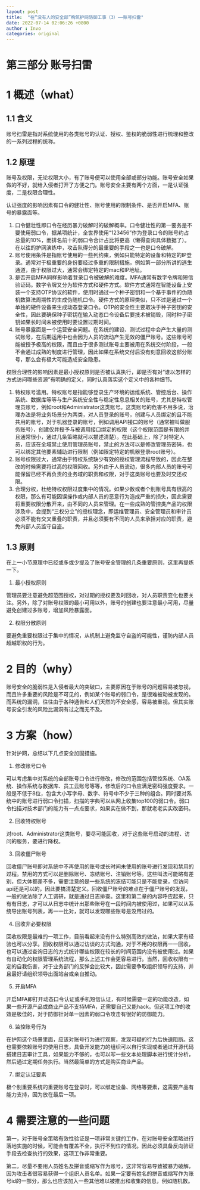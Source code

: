 ```yaml
---
layout: post
title:  "在“没有人的安全部”构筑护网防御工事（3）——账号扫雷"
date: 2022-07-14 02:06:26 +0800
author : Invo
categories: original
---
```


# 第三部分 账号扫雷

# 1 概述（what）

## 1.1 含义

账号扫雷是指对系统使用的各类账号的认证、授权、鉴权的脆弱性进行梳理和整改的一系列过程的统称。

## 1.2 原理

账号及权限，无论权限大小，有了账号便可以使用全部或部分功能。账号安全如果做的不好，就给入侵者打开了方便之门。账号安全主要有两个方面，一是认证强度，二是权限合理性。

认证强度的影响因素有口令的健壮性、账号使用的限制条件、是否开启MFA、账号的暴露面等。

1. 口令健壮性即口令在经历暴力破解时的破解概率。口令健壮性的第一要务是不要使用弱口令，据某项统计，全世界使用“123456”作为登录口令的账号约占总量的10%，而排名前十的弱口令合计占比将更高（懒得查询具体数据了）。在以往的护网演练中，攻击队得分的最重要的手段之一也是口令破解。
2. 账号使用条件是指账号使用的一些列约束，例如只能特定的设备和特定的IP登录。通常对于极重要的身份要经过多重的限制措施，例如第一部分所讲的逃生通道，由于权限过大，通常会绑定特定的mac和IP地址。
3. 是否开启MFA同样影响着登录口令被破解的难度。MFA通常有数字令牌和短信验证码。数字令牌又分为软件方式和硬件方式。软件方式通常在智能设备上安装一个支持OTP协议的软件，使用时通过一个种子密钥和一个基于事件的伪随机数算法周期性的生成伪随机口令。硬件方式的原理类似，只不过是通过一个单独的硬件设备来生成动态登录口令。OTP的安全性主要取决于种子密钥的安全性，因此要确保种子密钥在输入动态口令设备后要技术被销毁，同时种子密钥如果长时间未被使用时要设置过期时间。
4. 账号暴露面是一个运营安全问题。在系统的建设、测试过程中会产生大量的测试账号，在后期运用中也会因为人员的流动产生无效的僵尸账号。这些账号可能被授予极高的权限，而且由于很多测试账号主要被用在系统交付阶段，一般不会通过成熟的制度进行管理，因此如果在系统交付后没有刻意回收这部分账号，那么会有极大可能造成安全隐患。

权限合理性的影响因素是最小授权原则是否被认真执行，即是否有对“谁以怎样的方式访问哪些资源”有明确的定义，同时认真落实这个定义中的各种细节。

1. 特权账号滥用。特权账号是指能够登录生产环境的运维系统、管控后台、操作系统、数据库等等与生产系统安全性与稳定性息息相关的账号，尤其是特权管理员账号，例如root和Administrator这类账号。这类账号的危害不用多说，治理办法是将业务场景分为两类，对人员登录的账号，创建与人员绑定的且不能共用的账号，对于机器登录的账号，例如调用API接口的账号（通常被叫做服务账号），创建仅并授予与被调用接口绑定的权限（这个权限范围是有限的并且通常很小，通过几条策略就可以描述清楚）。在此基础上，除了对特定人员，应该在全域禁止使用管理员账号，禁止的方法可以是修改管理员密码，也可以绑定其他要素辅助进行限制（例如限定特定的机器登录root账号）。
2. 账号权限过大，通常由于特权系统缺少有效的授权管理流程导致的，因此在整改的时候需要将过高的权限回收。另外由于人员流动，很多内部人员的账号可能保留已经不再负责的业务域的职责和权限，对于这类账号也要及时交还权限。
3. 合理分权，杜绝特权权限过度集中的情况。如果少数或者个别账号具有很高的权限，那么有可能因误操作或内部人员的恶意行为造成严重的损失，因此需要将重要权限分散开来，由不同的人员来管理。在一些成熟的管控类产品的权限涉及中，会提到“三权分立”的授权理念，即运维管理员、安全管理员和审计员必须不能有交叉重叠的职责，并且必须要有不同的人员来承担对应的职责，避免内部人员监守自盗。

## 1.3 原则

在上一小节原理中已经或多或少提及了账号安全管理的几条重要原则，这里再提炼一下。

1. 最小授权原则

管理员要注意避免超范围授权，对过期的授权要及时回收，对人员职责变化也要关注。另外，除了对账号权限的最小可用以外，账号的创建也要注意最小可用，尽量避免创建过多账号，增加风险暴露面。

2. 权限分散原则

要避免重要权限过于集中的情况，从机制上避免监守自盗的可能性，谨防内部人员超越职权的行为。

# 2 目的（why）

账号安全的脆弱性是入侵者最大的突破口，主要原因在于账号的问题容易被忽视，而且许多重要的风险是不可见的，例如某个账号的弱口令，是很难被动被发现的。而系统的漏洞，往往由于各种通告和人们天然的不安全感，容易被重视。但其实账号安全引发的风险比漏洞有过之而无不及。

# 3 方案（how）

针对护网，总结以下几点安全加固措施。

1. 修改账号口令

可以考虑集中对系统的全部账号口令进行修改，修改的范围包括管控系统、OA系统、操作系统与数据库、员工云账号等等，修改后的口令应满足密码强度要求。一般是不低于8位，包含大小写字母、数字、符号中不少于三种的组合。同时要对系统中的账号进行弱口令扫描，扫描的字典可以从网上收集top100的弱口令。弱口令扫描对技术部门的能力有一点点要求，如果实在做不到，那就老老实实改密码。

2. 回收特权账号

对root、Administrator这类账号，要尽可能回收，对于这些账号启动的进程、访问的服务，要进行降权。

3. 回收僵尸账号

回收僵尸账号即对系统中不再使用的账号或长时间未使用的账号进行发现和禁用的过程。禁用的方式可以是删除账号、冻结账号、注销账号等。这些叫法可能略有差别，但大体都差不多，需要注意的是一些系统的冻结可能只是不能登录，但访问api还是可以的，因此要搞清楚定义。回收僵尸账号的难点在于僵尸账号的发现，一般的做法除了人工调研，就是通过日志排查。这里和第二章的内容呼应起来，只有有日志，才可以从日志中统计出那些账号在一段时间内被使用过，如果可以从系统导出账号列表，再一一比对，就可以发现哪些账号是没用过的。

4. 回收非必要权限

回收权限是最难的一项工作，目前看起来没有什么特别高效的做法，如果大家有经验也可以分享。回收权限可以通过访谈的方式沟通，对于不用的权限再一一回收，也可以通过查询日志的方式统计哪些权限在较长的时间范围内没有被使用过。如果有自动化的权限管理系统流程，那么上述工作会更容易进行。当然，回收权限有一定的自我伤害，对于业务部门的反弹会比较大，因此需要争取组织领导的支持，并且最好请组织领导出面站台或亲自推动。

5. 开启MFA

开启MFA即打开动态口令认证或手机短信认证，有时候需要一定的功能改造，如果一些开源产品或商业产品不支持MFA，还需要自己又能hack。但这项工作的收效是极佳的，对于防御针对单一因素的弱口令攻击有很好的防御能力。

6. 监控账号行为

在护网这个场景里面，应该对账号行为进行观察，发现可疑的行为后快速阻断。这也需要依赖账号的使用日志，具备开发能力的组织可以自行实现或者通过开源代码搭建日志审计工具，如果能力不够的，也可以写一些文本处理脚本进行统计分析，然后通过定期任务执行。当然最简单的方式是购买商业产品。

7. 绑定认证要素

极个别重要系统的重要账号在登录时，可以绑定设备、网络等要素，这需要产品有能力支持，因为放在最后一项。



# 4 需要注意的一些问题

第一，对于账号全策略有效性验证是一项非常关键的工作，在对账号安全策略进行落地实施的时候，可能会有覆盖不全，执行不到位的情况。因此必须具备反向验证手段去检查执行的效果，这项工作非常重要。

第二，尽量不要用人员姓名及拼音或缩写作为账号，这非常容易导致被暴力破解，因为攻击者很容易获得一个组织人员名单。如果一定要有姓名的拼音或缩写作为账号id的一部分，那么也应该加入一些其他难以被推出和收集的信息，例如随机数。

